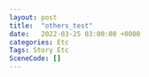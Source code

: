 ```yaml
---
layout: post
title:  "others_test"
date:   2022-03-25 03:00:00 +0000
categories: Etc
Tags: Story Etc
SceneCode: []
---
```

